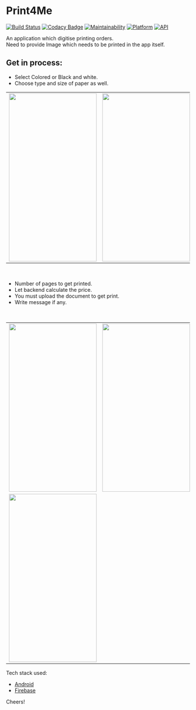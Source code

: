 # Print4Me
[![Build Status](https://travis-ci.org/rob729/Minimal_ToDo.svg?branch=master)](https://travis-ci.org/rob729/Minimal_ToDo)
[![Codacy Badge](https://api.codacy.com/project/badge/Grade/346c2ba7d2d841a48fc83734e3d2d682)](https://app.codacy.com/app/rob729/Minimal_ToDo?utm_source=github.com&utm_medium=referral&utm_content=rob729/Minimal_ToDo&utm_campaign=Badge_Grade_Dashboard)
[![Maintainability](https://api.codeclimate.com/v1/badges/c462858751a234cdcd08/maintainability)](https://codeclimate.com/github/rob729/Minimal_ToDo/maintainability)
[![Platform](https://img.shields.io/badge/platform-android-blue.svg)](http://developer.android.com/index.html)
[![API](https://img.shields.io/badge/API-21%2B-blue.svg?style=flat)](https://android-arsenal.com/api?level=21)

An application which digitise printing orders. 
</br>
Need to provide Image which needs to be printed in the app itself.
</br>

## Get in process:
* Select Colored or Black and white.
* Choose type and size of paper as well.

<table>
        <tr>
<td><img src = "https://user-images.githubusercontent.com/35291991/88463897-db3f4700-ced3-11ea-97cc-78a0b462d413.png" height = "460" width="240"></td>
<td><img src = "https://user-images.githubusercontent.com/35291991/88463939-3cffb100-ced4-11ea-8776-fc17893ad3df.png" height = "460" width="240"></td>
<td><img src = "https://user-images.githubusercontent.com/35291991/88463965-6ae4f580-ced4-11ea-8efe-4ae91c4f38db.png" height = "460" width="240"></td>
        </tr>
</table>

</br>

* Number of pages to get printed.
* Let backend calculate the price.
* You must upload the document to get print.
* Write message if any.

</br>

<table>
        <tr>
<td><img src = "https://user-images.githubusercontent.com/35291991/88464009-dcbd3f00-ced4-11ea-8785-b26c50b04248.png" height = "460" width="240"></td>
<td><img src = "https://user-images.githubusercontent.com/35291991/88464031-00808500-ced5-11ea-9262-0f195a1ca211.png" height = "460" width="240"></td>
<td><img src = "https://user-images.githubusercontent.com/35291991/88464043-23129e00-ced5-11ea-8a8d-30a464174525.png" height = "460" width="240"></td>
</tr>
        <tr>
 <td><img src = "https://user-images.githubusercontent.com/35291991/88464058-40e00300-ced5-11ea-9a12-9bc0f58740e6.png" height = "460" width="240"></td>
</tr>    
</table>

Tech stack used:
 * [Android](https://developer.android.com/docs)
 * [Firebase](https://firebase.google.com/docs)
 
 Cheers!


